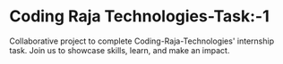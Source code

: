 <h1>Coding Raja Technologies-Task:-1</h1>
<p></p>Collaborative project to complete Coding-Raja-Technologies' internship task. Join us to showcase skills, learn, and make an impact.</p>
